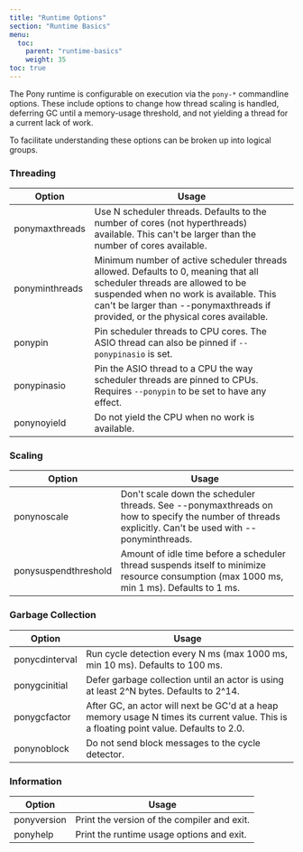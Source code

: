 ```yaml
---
title: "Runtime Options"
section: "Runtime Basics"
menu:
  toc:
    parent: "runtime-basics"
    weight: 35
toc: true
---
```


The Pony runtime is configurable on execution via the `pony-*` commandline options. These include options to change how thread scaling is handled, deferring GC until a memory-usage threshold, and not yielding a thread for a current lack of work.

To facilitate understanding these options can be broken up into logical groups.

### Threading

Option         | Usage
---------------|--------
ponymaxthreads | Use N scheduler threads. Defaults to the number of cores (not hyperthreads) available. This can't be larger than the number of cores available.
ponyminthreads | Minimum number of active scheduler threads allowed. Defaults to 0, meaning that all scheduler threads are allowed to be suspended when no work is available. This can't be larger than --ponymaxthreads if provided, or the physical cores available.
ponypin | Pin scheduler threads to CPU cores. The ASIO thread can also be pinned if `--ponypinasio` is set.
ponypinasio | Pin the ASIO thread to a CPU the way scheduler threads are pinned to CPUs. Requires `--ponypin` to be set to have any effect.
ponynoyield | Do not yield the CPU when no work is available.

### Scaling

Option      | Usage
------------|--------
ponynoscale | Don't scale down the scheduler threads. See --ponymaxthreads on how to specify the number of threads explicitly. Can't be used with --ponyminthreads.
ponysuspendthreshold | Amount of idle time before a scheduler thread suspends itself to minimize resource consumption (max 1000 ms, min 1 ms). Defaults to 1 ms.

### Garbage Collection

Option         | Usage
---------------|--------
ponycdinterval | Run cycle detection every N ms (max 1000 ms, min 10 ms). Defaults to 100 ms.
ponygcinitial  | Defer garbage collection until an actor is using at least 2^N bytes. Defaults to 2^14.
ponygcfactor   | After GC, an actor will next be GC'd at a heap memory usage N times its current value. This is a floating point value. Defaults to 2.0.
ponynoblock | Do not send block messages to the cycle detector.

### Information

Option      | Usage
------------|--------
ponyversion | Print the version of the compiler and exit.
ponyhelp    | Print the runtime usage options and exit.
